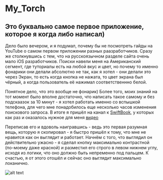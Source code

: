 # My_Torch
## Это буквально самое первое приложение, которое я когда либо написал)

Дело было вечером, и я подумал, почему бы не посмотреть гайды на YouTube о самом первом приложении разных раазработчиков. Сразу же столкнувшись с тем, что на русскоязычном разделе сайта очень мало iOS разработчиков. Поиски навели меня на Американский сегмент, где туториалы есть на любой вкус и цвет, но почему то именно фонарики они делали абсолютно не так, как я хотел - они делали это через Экран, то есть когда кнопка не нажата, то цвет экрана был чёрный, а когда пользователь её нажимал соответственнно белой.

Понятное дело, что это вообще не фонарик) Более того, моих знаний на тот момент было вполне достаточно, что написать такое самому и без подскаазок за 10 минут - я хотел работать именно со вспышкой телефона, для чего мне понадобилось еще несколько часов изменения поискового запроса. В итоге я пришёл на канал к [SwiftBook](https://www.youtube.com/channel/UCXlCPCsB09ftBA5bQfiSWoQ), у которых как раз и оказалось нужное для меня [видео](https://www.youtube.com/watch?v=yL4vhn1apZI)

Переписав его и вдоволь наигравшись - ведь это первая разумная вещь, которую я скопировал - я быстро пришёл к тому, что мне не нравится как он выглядит и работает. Начнём с того, что выглядил он действительно ужасно - я сделал кнопку максимально контрастной (по-моему даже красной) и разместил его строго в левом нижнем углу, исходя из логики, что оно должно быть непременно под пальцем. К счастью, я от этого отошёл и сейчас оно выглядит максимально локанично.

![alt text]()
